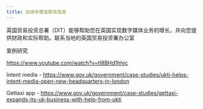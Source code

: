 ```yaml
---
title: 后续步骤及联系信息
---
```


英国贸易投资总署（DIT）能够帮助您在英国实现数字媒体业务的增长，并向您提供财政和实际帮助。联系当地的英国贸易投资署办公室 

案例研究

https://www.youtube.com/watch?v=tl8BHd1hhjc

Intent media - https://www.gov.uk/government/case-studies/ukti-helps-intent-media-open-new-headquarters-in-london

Gettaxi app - https://www.gov.uk/government/case-studies/gettaxi-expands-its-uk-business-with-help-from-ukti